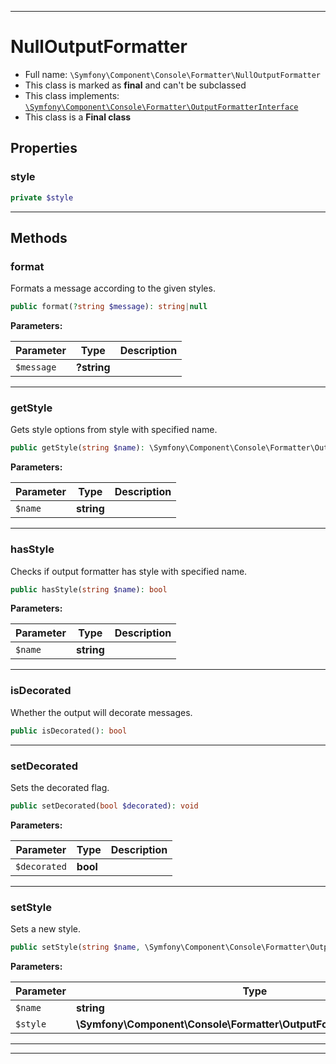 ***

# NullOutputFormatter





* Full name: `\Symfony\Component\Console\Formatter\NullOutputFormatter`
* This class is marked as **final** and can't be subclassed
* This class implements:
[`\Symfony\Component\Console\Formatter\OutputFormatterInterface`](./OutputFormatterInterface.md)
* This class is a **Final class**



## Properties


### style



```php
private $style
```






***

## Methods


### format

Formats a message according to the given styles.

```php
public format(?string $message): string|null
```








**Parameters:**

| Parameter | Type | Description |
|-----------|------|-------------|
| `$message` | **?string** |  |




***

### getStyle

Gets style options from style with specified name.

```php
public getStyle(string $name): \Symfony\Component\Console\Formatter\OutputFormatterStyleInterface
```








**Parameters:**

| Parameter | Type | Description |
|-----------|------|-------------|
| `$name` | **string** |  |




***

### hasStyle

Checks if output formatter has style with specified name.

```php
public hasStyle(string $name): bool
```








**Parameters:**

| Parameter | Type | Description |
|-----------|------|-------------|
| `$name` | **string** |  |




***

### isDecorated

Whether the output will decorate messages.

```php
public isDecorated(): bool
```











***

### setDecorated

Sets the decorated flag.

```php
public setDecorated(bool $decorated): void
```








**Parameters:**

| Parameter | Type | Description |
|-----------|------|-------------|
| `$decorated` | **bool** |  |




***

### setStyle

Sets a new style.

```php
public setStyle(string $name, \Symfony\Component\Console\Formatter\OutputFormatterStyleInterface $style): void
```








**Parameters:**

| Parameter | Type | Description |
|-----------|------|-------------|
| `$name` | **string** |  |
| `$style` | **\Symfony\Component\Console\Formatter\OutputFormatterStyleInterface** |  |




***


***

